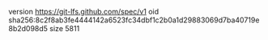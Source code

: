 version https://git-lfs.github.com/spec/v1
oid sha256:8c2f8ab3fe4444142a6523fc34dbf1c2b0a1d29883069d7ba40719e8b2d098d5
size 5811
